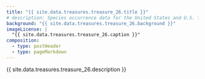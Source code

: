 ```yaml
---
title: "{{ site.data.treasures.treasure_26.title }}"
# description: Species occurrence data for the United States and U.S. Territories.
background: "{{ site.data.treasures.treasure_26.background }}"
imageLicense: |
  "{{ site.data.treasures.treasure_26.caption }}"
composition:
  - type: postHeader
  - type: pageMarkdown
---
```


{{ site.data.treasures.treasure_26.description }}